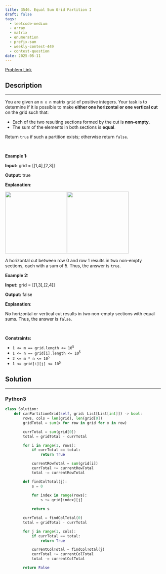 ```yaml
---
title: 3546. Equal Sum Grid Partition I
draft: false
tags: 
  - leetcode-medium
  - array
  - matrix
  - enumeration
  - prefix-sum
  - weekly-contest-449
  - contest-question
date: 2025-05-11
---
```


[Problem Link](https://leetcode.com/problems/equal-sum-grid-partition-i/)

## Description

---
<p>You are given an <code>m x n</code> matrix <code>grid</code> of positive integers. Your task is to determine if it is possible to make <strong>either one horizontal or one vertical cut</strong> on the grid such that:</p>

<ul>
	<li>Each of the two resulting sections formed by the cut is <strong>non-empty</strong>.</li>
	<li>The sum of the elements in both sections is <strong>equal</strong>.</li>
</ul>

<p>Return <code>true</code> if such a partition exists; otherwise return <code>false</code>.</p>

<p>&nbsp;</p>
<p><strong class="example">Example 1:</strong></p>

<div class="example-block">
<p><strong>Input:</strong> <span class="example-io">grid = [[1,4],[2,3]]</span></p>

<p><strong>Output:</strong> <span class="example-io">true</span></p>

<p><strong>Explanation:</strong></p>

<p><img alt="" src="https://assets.leetcode.com/uploads/2025/03/30/lc.png" style="width: 200px;" /><img alt="" src="https://assets.leetcode.com/uploads/2025/03/30/lc.jpeg" style="width: 200px; height: 200px;" /></p>

<p>A horizontal cut between row 0 and row 1 results in two non-empty sections, each with a sum of 5. Thus, the answer is <code>true</code>.</p>
</div>

<p><strong class="example">Example 2:</strong></p>

<div class="example-block">
<p><strong>Input:</strong> <span class="example-io">grid = [[1,3],[2,4]]</span></p>

<p><strong>Output:</strong> <span class="example-io">false</span></p>

<p><strong>Explanation:</strong></p>

<p>No horizontal or vertical cut results in two non-empty sections with equal sums. Thus, the answer is <code>false</code>.</p>
</div>

<p>&nbsp;</p>
<p><strong>Constraints:</strong></p>

<ul>
	<li><code>1 &lt;= m == grid.length &lt;= 10<sup>5</sup></code></li>
	<li><code>1 &lt;= n == grid[i].length &lt;= 10<sup>5</sup></code></li>
	<li><code>2 &lt;= m * n &lt;= 10<sup>5</sup></code></li>
	<li><code>1 &lt;= grid[i][j] &lt;= 10<sup>5</sup></code></li>
</ul>


## Solution

---
### Python3
``` py title='equal-sum-grid-partition-i'
class Solution:
    def canPartitionGrid(self, grid: List[List[int]]) -> bool:
        rows, cols = len(grid), len(grid[0])
        gridTotal = sum(x for row in grid for x in row)

        currTotal = sum(grid[0])
        total = gridTotal - currTotal

        for i in range(1, rows):
            if currTotal == total: 
                return True

            currentRowTotal = sum(grid[i])
            currTotal += currentRowTotal
            total -= currentRowTotal            

        def findColTotal(j):
            s = 0
            
            for index in range(rows):
                s += grid[index][j]

            return s

        currTotal = findColTotal(0)
        total = gridTotal - currTotal

        for j in range(1, cols):
            if currTotal == total: 
                return True

            currentColTotal = findColTotal(j)
            currTotal += currentColTotal
            total -= currentColTotal

        return False
```

